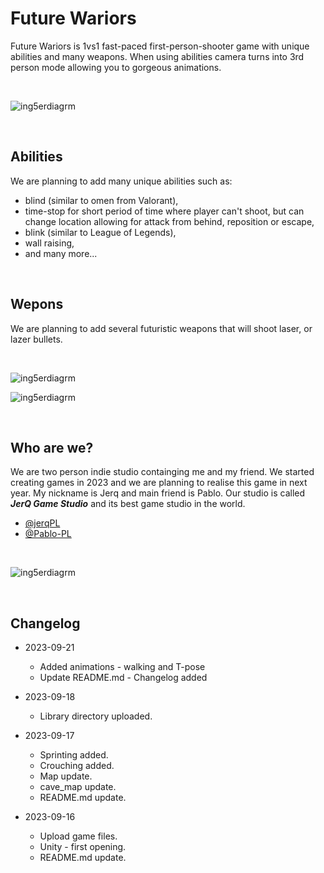 # Future Wariors
 Future Wariors is 1vs1 fast-paced first-person-shooter game with unique abilities and many weapons. When using abilities camera turns into 3rd person mode allowing you to gorgeous animations.

<br>

![ing5erdiagrm](https://i.imgur.com/qDHDQHc.png)

<br>

## Abilities
 We are planning to add many unique abilities such as:
  - blind (similar to omen from Valorant), <br>
  - time-stop for short period of time where player can't shoot, but can change location allowing for attack from behind, reposition or escape, <br>
  - blink (similar to League of Legends), <br>
  - wall raising, <br>
  - and many more...

<br>

## Wepons
 We are planning to add several futuristic weapons that will shoot laser, or lazer bullets.

 <br>

![ing5erdiagrm](https://i.imgur.com/3qbzDHr.png)

![ing5erdiagrm](https://i.imgur.com/KD2glYa.jpg)

<br>

## Who are we?
We are two person indie studio containging me and my friend. We started creating games in 2023 and we are planning to realise this game in next year. My nickname is Jerq and main friend is Pablo. Our studio is called ***JerQ Game Studio*** and its best game studio in the world.

- [@jerqPL](https://github.com/jerqPL)
- [@Pablo-PL](https://github.com/Pablo-PL)

<br>

![ing5erdiagrm](https://i.imgur.com/2BP0M9B.png)

<br>

## Changelog

* 2023-09-21
  * Added animations - walking and T-pose
  * Update README.md - Changelog added

* 2023-09-18
  * Library directory uploaded.

* 2023-09-17
  * Sprinting added.
  * Crouching added.
  * Map update.
  * cave_map update.
  * README.md update.

* 2023-09-16
  * Upload game files.
  * Unity - first opening.
  * README.md update.
<br>
